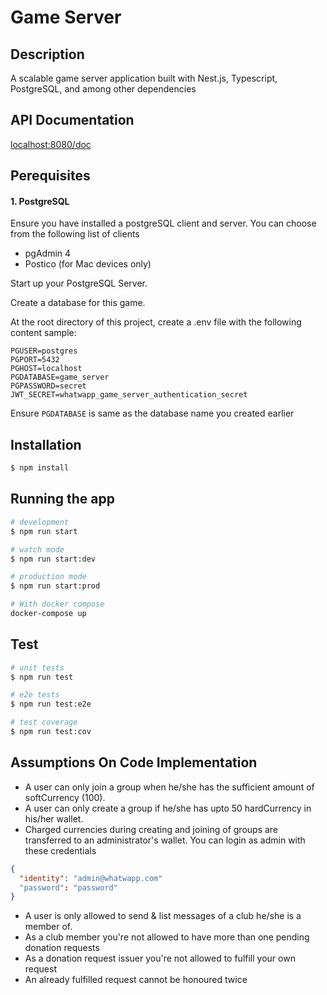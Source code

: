 # Game Server

## Description

A scalable game server application built with Nest.js, Typescript, PostgreSQL, and among other dependencies

## API Documentation

[localhost:8080/doc](localhost:8080/doc)

## Perequisites

<h4>1. PostgreSQL</h4>
Ensure you have installed a postgreSQL client and server. You can choose from the following list of clients

- pgAdmin 4
- Postico (for Mac devices only)

Start up your PostgreSQL Server.

Create a database for this game.

At the root directory of this project, create a .env file with the following content sample:

```.env
PGUSER=postgres
PGPORT=5432
PGHOST=localhost
PGDATABASE=game_server
PGPASSWORD=secret
JWT_SECRET=whatwapp_game_server_authentication_secret

```

Ensure `PGDATABASE` is same as the database name you created earlier

## Installation

```bash
$ npm install
```

## Running the app

```bash
# development
$ npm run start

# watch mode
$ npm run start:dev

# production mode
$ npm run start:prod

# With docker compose
docker-compose up
```

## Test

```bash
# unit tests
$ npm run test

# e2e tests
$ npm run test:e2e

# test coverage
$ npm run test:cov
```

## Assumptions On Code Implementation

- A user can only join a group when he/she has the sufficient amount of softCurrency (100).
- A user can only create a group if he/she has upto 50 hardCurrency in his/her wallet.
- Charged currencies during creating and joining of groups are transferred to an administrator's wallet. You can login as admin with these credentials

```json
{
  "identity": "admin@whatwapp.com"
  "password": "password"
}

```

- A user is only allowed to send & list messages of a club he/she is a member of.
- As a club member you're not allowed to have more than one pending donation requests
- As a donation request issuer you're not allowed to fulfill your own request
- An already fulfilled request cannot be honoured twice
